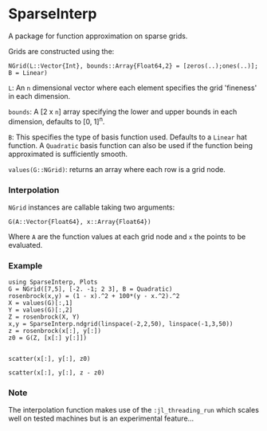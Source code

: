 # SparseInterp


A package for function approximation on sparse grids.

Grids are constructed using the:
```
NGrid(L::Vector{Int}, bounds::Array{Float64,2} = [zeros(..);ones(..)]; B = Linear)
``` 

`L`: An `n` dimensional vector where each element specifies the grid 'fineness' in each dimension.

`bounds`: A [2 x `n`] array specifying the lower and upper bounds in each dimension, defaults to [0, 1]<sup>n</sup>.

`B`: This specifies the type of basis function used. Defaults to a `Linear` hat function. A `Quadratic` basis function can also be used if the function being approximated is sufficiently smooth.

`values(G::NGrid)`: returns an array where each row is a grid node.

### Interpolation
`NGrid` instances are callable taking two arguments:
```
G(A::Vector{Float64}, x::Array{Float64})
```
Where `A` are the function values at each grid node and `x` the points to be evaluated.



### Example

```
using SparseInterp, Plots
G = NGrid([7,5], [-2. -1; 2 3], B = Quadratic)
rosenbrock(x,y) = (1 - x).^2 + 100*(y - x.^2).^2
X = values(G)[:,1]
Y = values(G)[:,2]
Z = rosenbrock(X, Y)
x,y = SparseInterp.ndgrid(linspace(-2,2,50), linspace(-1,3,50))
z = rosenbrock(x[:], y[:])
z0 = G(Z, [x[:] y[:]])


scatter(x[:], y[:], z0)

scatter(x[:], y[:], z - z0)
```


### Note
The interpolation function makes use of the `:jl_threading_run` which scales well on tested machines but is an experimental feature...
<!--![](doc/g55.png)-->